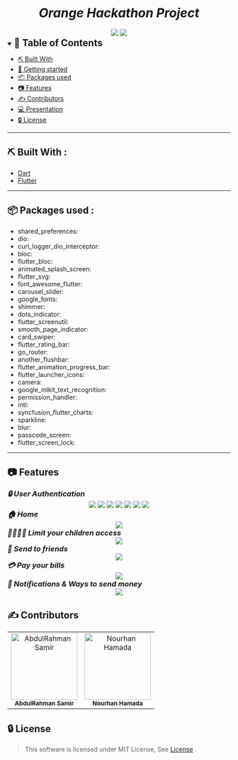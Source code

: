 

<div align="center">
    <h1 align='center'><i>Orange Hackathon Project</i></h1>
   <img src="./screenshots/intro.png">
   <img src="./screenshots/intro2.png">



</div>


<details open="open">
<summary>
<h2 style="display:inline">📝 Table of Contents</h2>
</summary>



- [⛏️ Built With](#built-with)
- [🏁 Getting started](#getting-started)
- [📦 Packages used](#packages-used)
- [📷 Features](#features)
- [✍️ Contributors](#contributors)
- [💻 Presentation](#presentation)
- [🔒 License](#license)
</details>
<hr>
<h2 href="#built-with">⛏️ Built With : </h2>
 <ul>
    <li><a href="https://dart.dev/">Dart</a></li>
    <li><a href="https://flutter.dev/">Flutter</a></li>
 </ul>
<hr>


<h2 href="#packages-used">📦 Packages used : </h2>
 <ul>
  <li>shared_preferences:</li>
  <li>dio:</li>
  <li>curl_logger_dio_interceptor:</li>
  <li>bloc:</li>
  <li>flutter_bloc:</li>
  <li>animated_splash_screen:</li>
  <li>flutter_svg:</li>
  <li>font_awesome_flutter:</li>
  <li>carousel_slider:</li>
  <li>google_fonts:</li>
  <li>shimmer:</li>
  <li>dots_indicator:</li>
  <li>flutter_screenutil:</li>
  <li>smooth_page_indicator: </li>
  <li>card_swiper:</li>
  <li>flutter_rating_bar:</li>
  <li>go_router: </li>
  <li>another_flushbar:</li>
  <li>flutter_animation_progress_bar:</li>
  <li>flutter_launcher_icons:</li>
  <li>camera:</li>
  <li>google_mlkit_text_recognition:</li>
  <li>permission_handler: </li>
  <li>intl: </li>
  <li>syncfusion_flutter_charts:</li>
  <li>sparkline: </li>
  <li>blur: </li>
  <li>passcode_screen:</li>
  <li>flutter_screen_lock: </li>
 </ul>
<hr>


## 📷 Features


<summary>
<h3 style="display:inline">
<strong><em>🔒 User Authentication</em></strong></h3>
</summary>
<div align="center">
   <img src="./screenshots/Auth/Login.png">
   <img src="./screenshots/Auth/signup.png">
   <img src="./screenshots/Auth/OTP.png">
   <img src="./screenshots/Auth/OTP2.png">
   <img src="./screenshots/Auth/DoneOTP.png">
   <img src="./screenshots/Auth/Passcode.png">
   <img src="./screenshots/Auth/PasscodeAlert.png">
</div>

<summary>
<h3 style="display:inline">
<strong><em>🏠 Home</em></strong></h3>
</summary>
<div align="center">
   <img src="./screenshots/home/home.png">
</div>

<summary>
<h3 style="display:inline">
<strong><em>👨‍👨‍👦‍👦 Limit your children access </em></strong></h3>
</summary>
<div align="center">

   <img src="./screenshots/children.jpg">
</div>

<summary>
<h3 style="display:inline">
<strong><em>💸 Send to friends </em></strong></h3>
</summary>
<div align="center">

   <img src="./screenshots/send.jpg">
</div>

<summary>
<h3 style="display:inline">
<strong><em>💳 Pay your bills </em></strong></h3>
</summary>
<div align="center">

   <img src="./screenshots/elec_bills.jpg">
</div>

<summary>
<h3 style="display:inline">
<strong><em> 💌 Notifications & Ways to send money </em></strong></h3>
</summary>
<div align="center"> 
   <img src="./screenshots/notifications.jpg">
</div>






<h2 href="#Contributors">✍️ Contributors</h2>
<table>
  <tr>

<td align="center">
<a href="https://github.com/BudaSamir" target="_black">
<img src="https://avatars.githubusercontent.com/u/126231095?v=4" width="150px;" alt="AbdulRahman Samir"/><br /><sub><b>AbdulRahman Samir</b></sub></a><br />
</td>

 <td align="center">
<a href="https://github.com/NourhanHamada" target="_black">
<img src="https://avatars.githubusercontent.com/u/88406076?v=4" width="150px;" alt="Nourhan Hamada"/><br /><sub><b>Nourhan Hamada</b></sub></a><br />
</td>
</tr>
</table>




## 🔒 License <a name = "license"></a>

> This software is licensed under MIT License, See [License](https://github.com/CMP24-SWE-TEAM3/Backend/blob/main/LICENSE) .

